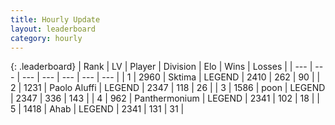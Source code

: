 ```yaml
---
title: Hourly Update
layout: leaderboard
category: hourly
---
```


{: .leaderboard}
| Rank | LV | Player | Division | Elo | Wins | Losses |
| --- | --- | --- | --- | --- | --- | --- |
| <span data-change="0">1</span> | 2960 | <span title="ID: 353063">Sktima</span> | LEGEND | <span data-change="0">2410</span> | <span data-change="0">262</span> | <span data-change="0">90</span> |
| <span data-change="0">2</span> | 1231 | <span title="ID: 512212">Paolo Aluffi</span> | LEGEND | <span data-change="0">2347</span> | <span data-change="0">118</span> | <span data-change="0">26</span> |
| <span data-change="2">3</span> | 1586 | <span title="ID: 540690">poon</span> | LEGEND | <span data-change="9">2347</span> | <span data-change="2">336</span> | <span data-change="0">143</span> |
| <span data-change="-1">4</span> | 962 | <span title="ID: 154837">Panthermonium</span> | LEGEND | <span data-change="0">2341</span> | <span data-change="0">102</span> | <span data-change="0">18</span> |
| <span data-change="-1">5</span> | 1418 | <span title="ID: 402846">Ahab</span> | LEGEND | <span data-change="0">2341</span> | <span data-change="0">131</span> | <span data-change="0">31</span> |